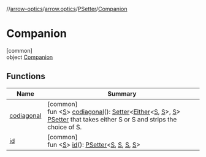 //[arrow-optics](../../../../index.md)/[arrow.optics](../../index.md)/[PSetter](../index.md)/[Companion](index.md)

# Companion

[common]\
object [Companion](index.md)

## Functions

| Name | Summary |
|---|---|
| [codiagonal](codiagonal.md) | [common]<br>fun &lt;[S](codiagonal.md)&gt; [codiagonal](codiagonal.md)(): [Setter](../../index.md#744232174%2FClasslikes%2F-617900156)&lt;[Either](../../../../../arrow-core/arrow-core/arrow.core/-either/index.md)&lt;[S](codiagonal.md), [S](codiagonal.md)&gt;, [S](codiagonal.md)&gt;<br>[PSetter](../index.md) that takes either S or S and strips the choice of S. |
| [id](id.md) | [common]<br>fun &lt;[S](id.md)&gt; [id](id.md)(): [PSetter](../index.md)&lt;[S](id.md), [S](id.md), [S](id.md), [S](id.md)&gt; |
